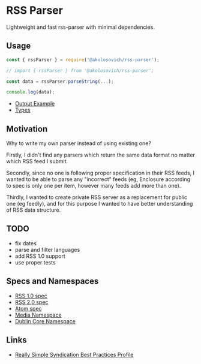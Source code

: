 # RSS Parser

Lightweight and fast rss-parser with minimal dependencies.

## Usage

```javascript
const { rssParser } = require('@akolosovich/rss-parser');

// import { rssParser } from '@akolosovich/rss-parser';

const data = rssParser.parseString(...);

console.log(data);
```

- [Output Example](https://github.com/akolosovich/rss-parser/blob/master/test/general/expected.json)
- [Types](https://github.com/akolosovich/rss-parser/blob/master/src/dtos/rss.ts)

## Motivation

Why to write my own parser instead of using existing one?

Firstly, I didn't find any parsers which return the same data format no matter which RSS feed I submit.

Secondly, since no one is following proper specification in their RSS feeds, I wanted to be able to parse any "incorrect" feeds (eg, Enclosure according to spec is only one per item, however many feeds add more than one).

Thirdly, I wanted to create private RSS server as a replacement for public one (eg feedly), and for this purpose I wanted to have better understanding of RSS data structure.

## TODO

- fix dates
- parse and filter languages
- add RSS 1.0 support
- use proper tests

## Specs and Namespaces

- [RSS 1.0 spec](https://validator.w3.org/feed/docs/rss1.html)
- [RSS 2.0 spec](https://validator.w3.org/feed/docs/rss2.html)
- [Atom spec](https://validator.w3.org/feed/docs/atom.html)
- [Media Namespace](https://www.rssboard.org/media-rss)
- [Dublin Core Namespace](https://web.resource.org/rss/1.0/modules/dc)

## Links

- [Really Simple Syndication Best Practices Profile](https://www.rssboard.org/rss-profile)
